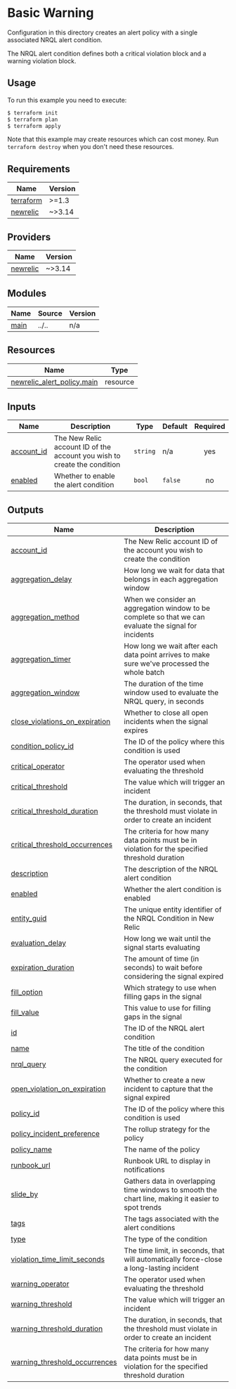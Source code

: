 # Basic Warning

Configuration in this directory creates an alert policy with a single associated NRQL alert condition.

The NRQL alert condition defines both a critical violation block and a warning violation block.

## Usage

To run this example you need to execute:

```bash
$ terraform init
$ terraform plan
$ terraform apply
```

Note that this example may create resources which can cost money. Run `terraform destroy` when you don't need these resources.

<!-- BEGINNING OF PRE-COMMIT-TERRAFORM DOCS HOOK -->
## Requirements

| Name | Version |
|------|---------|
| <a name="requirement_terraform"></a> [terraform](#requirement\_terraform) | >=1.3 |
| <a name="requirement_newrelic"></a> [newrelic](#requirement\_newrelic) | ~>3.14 |

## Providers

| Name | Version |
|------|---------|
| <a name="provider_newrelic"></a> [newrelic](#provider\_newrelic) | ~>3.14 |

## Modules

| Name | Source | Version |
|------|--------|---------|
| <a name="module_main"></a> [main](#module\_main) | ../.. | n/a |

## Resources

| Name | Type |
|------|------|
| [newrelic_alert_policy.main](https://registry.terraform.io/providers/newrelic/newrelic/latest/docs/resources/alert_policy) | resource |

## Inputs

| Name | Description | Type | Default | Required |
|------|-------------|------|---------|:--------:|
| <a name="input_account_id"></a> [account\_id](#input\_account\_id) | The New Relic account ID of the account you wish to create the condition | `string` | n/a | yes |
| <a name="input_enabled"></a> [enabled](#input\_enabled) | Whether to enable the alert condition | `bool` | `false` | no |

## Outputs

| Name | Description |
|------|-------------|
| <a name="output_account_id"></a> [account\_id](#output\_account\_id) | The New Relic account ID of the account you wish to create the condition |
| <a name="output_aggregation_delay"></a> [aggregation\_delay](#output\_aggregation\_delay) | How long we wait for data that belongs in each aggregation window |
| <a name="output_aggregation_method"></a> [aggregation\_method](#output\_aggregation\_method) | When we consider an aggregation window to be complete so that we can evaluate the signal for incidents |
| <a name="output_aggregation_timer"></a> [aggregation\_timer](#output\_aggregation\_timer) | How long we wait after each data point arrives to make sure we've processed the whole batch |
| <a name="output_aggregation_window"></a> [aggregation\_window](#output\_aggregation\_window) | The duration of the time window used to evaluate the NRQL query, in seconds |
| <a name="output_close_violations_on_expiration"></a> [close\_violations\_on\_expiration](#output\_close\_violations\_on\_expiration) | Whether to close all open incidents when the signal expires |
| <a name="output_condition_policy_id"></a> [condition\_policy\_id](#output\_condition\_policy\_id) | The ID of the policy where this condition is used |
| <a name="output_critical_operator"></a> [critical\_operator](#output\_critical\_operator) | The operator used when evaluating the threshold |
| <a name="output_critical_threshold"></a> [critical\_threshold](#output\_critical\_threshold) | The value which will trigger an incident |
| <a name="output_critical_threshold_duration"></a> [critical\_threshold\_duration](#output\_critical\_threshold\_duration) | The duration, in seconds, that the threshold must violate in order to create an incident |
| <a name="output_critical_threshold_occurrences"></a> [critical\_threshold\_occurrences](#output\_critical\_threshold\_occurrences) | The criteria for how many data points must be in violation for the specified threshold duration |
| <a name="output_description"></a> [description](#output\_description) | The description of the NRQL alert condition |
| <a name="output_enabled"></a> [enabled](#output\_enabled) | Whether the alert condition is enabled |
| <a name="output_entity_guid"></a> [entity\_guid](#output\_entity\_guid) | The unique entity identifier of the NRQL Condition in New Relic |
| <a name="output_evaluation_delay"></a> [evaluation\_delay](#output\_evaluation\_delay) | How long we wait until the signal starts evaluating |
| <a name="output_expiration_duration"></a> [expiration\_duration](#output\_expiration\_duration) | The amount of time (in seconds) to wait before considering the signal expired |
| <a name="output_fill_option"></a> [fill\_option](#output\_fill\_option) | Which strategy to use when filling gaps in the signal |
| <a name="output_fill_value"></a> [fill\_value](#output\_fill\_value) | This value to use for filling gaps in the signal |
| <a name="output_id"></a> [id](#output\_id) | The ID of the NRQL alert condition |
| <a name="output_name"></a> [name](#output\_name) | The title of the condition |
| <a name="output_nrql_query"></a> [nrql\_query](#output\_nrql\_query) | The NRQL query executed for the condition |
| <a name="output_open_violation_on_expiration"></a> [open\_violation\_on\_expiration](#output\_open\_violation\_on\_expiration) | Whether to create a new incident to capture that the signal expired |
| <a name="output_policy_id"></a> [policy\_id](#output\_policy\_id) | The ID of the policy where this condition is used |
| <a name="output_policy_incident_preference"></a> [policy\_incident\_preference](#output\_policy\_incident\_preference) | The rollup strategy for the policy |
| <a name="output_policy_name"></a> [policy\_name](#output\_policy\_name) | The name of the policy |
| <a name="output_runbook_url"></a> [runbook\_url](#output\_runbook\_url) | Runbook URL to display in notifications |
| <a name="output_slide_by"></a> [slide\_by](#output\_slide\_by) | Gathers data in overlapping time windows to smooth the chart line, making it easier to spot trends |
| <a name="output_tags"></a> [tags](#output\_tags) | The tags associated with the alert conditions |
| <a name="output_type"></a> [type](#output\_type) | The type of the condition |
| <a name="output_violation_time_limit_seconds"></a> [violation\_time\_limit\_seconds](#output\_violation\_time\_limit\_seconds) | The time limit, in seconds, that will automatically force-close a long-lasting incident |
| <a name="output_warning_operator"></a> [warning\_operator](#output\_warning\_operator) | The operator used when evaluating the threshold |
| <a name="output_warning_threshold"></a> [warning\_threshold](#output\_warning\_threshold) | The value which will trigger an incident |
| <a name="output_warning_threshold_duration"></a> [warning\_threshold\_duration](#output\_warning\_threshold\_duration) | The duration, in seconds, that the threshold must violate in order to create an incident |
| <a name="output_warning_threshold_occurrences"></a> [warning\_threshold\_occurrences](#output\_warning\_threshold\_occurrences) | The criteria for how many data points must be in violation for the specified threshold duration |
<!-- END OF PRE-COMMIT-TERRAFORM DOCS HOOK -->

